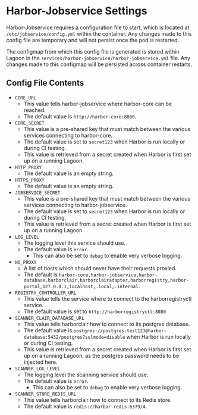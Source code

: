 # Harbor-Jobservice Settings
Harbor-Jobservice requires a configuration file to start, which is located at `/etc/jobservice/config.yml` within the container. Any changes made to this config file are temporary and will not persist once the pod is restarted.

The configmap from which this config file is generated is stored within Lagoon in the `services/harbor-jobservice/harbor-jobservice.yml` file. Any changes made to this configmap will be persisted across container restarts.

## Config File Contents

* `CORE_URL`
  * This value tells harbor-jobservice where harbor-core can be reached.
  * The default value is `http://harbor-core:8080`.
* `CORE_SECRET`
  * This value is a pre-shared key that must match between the various services connecting to harbor-core.
  * The default value is set to `secret123` when Harbor is run locally or during CI testing.
  * This value is retrieved from a secret created when Harbor is first set up on a running Lagoon.
* `HTTP_PROXY`
  * The default value is an empty string.
* `HTTPS_PROXY`
  * The default value is an empty string.
* `JOBSERVICE_SECRET`
  * This value is a pre-shared key that must match between the various services connecting to harbor-jobservice.
  * The default value is set to `secret123` when Harbor is run locally or during CI testing.
  * This value is retrieved from a secret created when Harbor is first set up on a running Lagoon.
* `LOG_LEVEL`
  * The logging level this service should use.
  * The default value is `error`.
    * This can also be set to `debug` to enable very verbose logging.
* `NO_PROXY`
  * A list of hosts which should never have their requests proxied.
  * The default is `harbor-core,harbor-jobservice,harbor-database,harborclair,harborclairadapter,harborregistry,harbor-portal,127.0.0.1,localhost,.local,.internal`.
* `REGISTRY_CONTROLLER_URL`
  * This value tells the service where to connect to the harborregistryctl service.
  * The default value is set to `http://harborregistryctl:8080`
* `SCANNER_CLAIR_DATABASE_URL`
  * This value tells harborclair how to connect to its postgres database.
  * The default value is `postgres://postgres:test123@harbor-database:5432/postgres?sslmode=disable` when Harbor is run locally or during CI testing.
  * This value is retrieved from a secret created when Harbor is first set up on a running Lagoon, as the postgres password needs to be injected here.
* `SCANNER_LOG_LEVEL`
  * The logging level the scanning service should use.
  * The default value is `error`.
    * This can also be set to `debug` to enable very verbose logging.
* `SCANNER_STORE_REDIS_URL`
  * This value tells harborclair how to connect to its Redis store.
  * The default value is `redis://harbor-redis:6379/4`.
